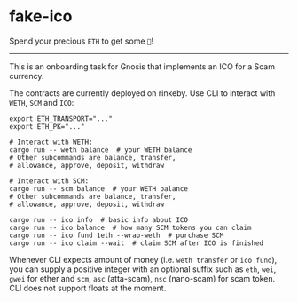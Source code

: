 # fake-ico

Spend your precious `ETH` to get some `💩`!

---

This is an onboarding task for Gnosis that implements an ICO for a Scam currency.

The contracts are currently deployed on rinkeby.
Use CLI to interact with `WETH`, `SCM` and `ICO`:

```shell
export ETH_TRANSPORT="..."
export ETH_PK="..."

# Interact with WETH:
cargo run -- weth balance  # your WETH balance
# Other subcommands are balance, transfer, 
# allowance, approve, deposit, withdraw

# Interact with SCM:
cargo run -- scm balance  # your WETH balance
# Other subcommands are balance, transfer, 
# allowance, approve, deposit, withdraw

cargo run -- ico info  # basic info about ICO
cargo run -- ico balance  # how many SCM tokens you can claim
cargo run -- ico fund 1eth --wrap-weth  # purchase SCM
cargo run -- ico claim --wait  # claim SCM after ICO is finished
```

Whenever CLI expects amount of money (i.e. `weth transfer` or `ico fund`),
you can supply a positive integer with an optional suffix such as `eth`, `wei`, `gwei`
for ether and `scm`, `asc` (atta-scam), `nsc` (nano-scam) for scam token.
CLI does not support floats at the moment.

